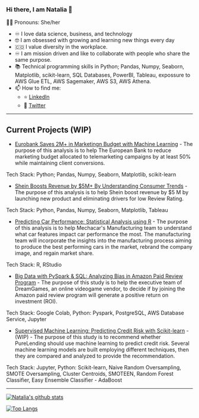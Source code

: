 ### Hi there, I am Natalia 👋
:curly_haired_woman: Pronouns: She/her

- :infinity: I love data science, business, and technology
- :nerd_face: I am obsessed with growing and learning new things every day
- :colombia: I value diversity in the workplace. 
- :infinity: I am mission driven and like to collaborate with people who share the same purpose.
- :books: Technical programming skills in Python; Pandas, Numpy, Seaborn, Matplotlib, scikit-learn, SQL Databases, PowerBI, Tableau, expossure to AWS Glue ETL, AWS Sagemaker, AWS S3, AWS Athena.
- 📫 How to find me: 
  - :star: [LinkedIn](https://www.linkedin.com/in/natalia-velasquez/)
  - :newspaper: [Twitter](https://twitter.com/NatiVelasquez18)
  
  
---

  ## Current Projects (WIP)

* [Eurobank Saves 2M+ in Marketingn Budget with Machine Learning](https://github.com/NataliaVelasquez18/eurobank-saves-2M-in-marketing-budget/tree/main) - The purpose of this analysis is to help The European Bank to reduce marketing budget allocated to telemarketing campaigns by at least 50% while maintaining client conversions.

Tech Stack: Python; Pandas, Numpy, Seaborn, Matplotlib, scikit-learn
  
* [Shein Boosts Revenue by $5M+ By Understanding Consumer Trends](https://github.com/NataliaVelasquez18/shein-boosts-revenue-by-5M-yearly/tree/main) - The purpose of this analysis is to help Shein boost revenue by $5 M by launching new product and eliminating drivers for low Review Rating.

Tech Stack: Python, Pandas, Numpy, Seaborn, Matplotlib, Tableau

* [Predicting Car Performance: Statistical Analysis using R](https://github.com/NataliaVelasquez18/Car_Data_Statistical_Analysis) - The purpose of this analysis is to help Mechacar's Manufacturing team to understand what car features impact car performance the most. The manufacturing team will incorporate the insights into the manufacturing process aiming to produce the best performing cars in the market, rebrand the company image, and regain market share.

Tech Stack: R, RStudio


* [Big Data with PySpark & SQL: Analyzing Bias in Amazon Paid Review Program](https://github.com/NataliaVelasquez18/Amazon-Reviews-ETL) - The purpose of this study is to help the executive team of DreamGames, an online videogame vendor, to decide if by joining the Amazon paid review program will generate a positive return on investment (ROI).

Tech Stack: Google Colab, Python: Pyspark, PostgreSQL, AWS Database Service, Jupyter

* [Supervised Machine Learning: Predicting Credit Risk with Scikit-learn](https://github.com/NataliaVelasquez18/credit-risk) - (WIP) - The purpose of this study is to recommend whether PureLending should use machine learning to predict credit risk. Several machine learning models are built employing different techniques, then they are compared and analyzed to provide the recommendation. 

Tech Stack: Jupyter, Python: Scikit-learn, Naive Random Oversampling, SMOTE Oversampling, Cluster Centroids, SMOTEEN, Random Forest Classifier, Easy Ensemble Classifier - AdaBoost


---

[![Natalia's github stats](https://github-readme-stats.vercel.app/api?username=NataliaVelasquez18&count_private=true&show_icons=true&theme=radical&hide_rank=false)](https://github.com/NataliaVelasquez18/github-readme-stats)

[![Top Langs](https://github-readme-stats.vercel.app/api/top-langs/?username=NataliaVelasquez18)](https://github.com/NataliaVelasquez18/github-readme-stats)
